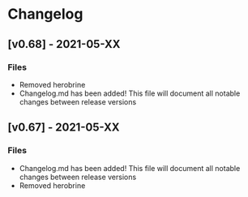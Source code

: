 # Changelog

## [v0.68] -  2021-05-XX
### Files
- Removed herobrine
- Changelog.md has been added! This file will document all notable changes between release versions

## [v0.67] -  2021-05-XX
### Files
- Changelog.md has been added! This file will document all notable changes between release versions
- Removed herobrine